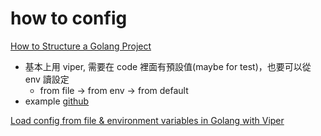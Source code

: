# how to config
[How to Structure a Golang Project](https://madflojo.medium.com/how-to-structure-a-golang-project-aad7095d70a)
- 基本上用 viper, 需要在 code 裡面有預設值(maybe for test)，也要可以從 env 讀設定
  - from file -> from env -> from default
- example [github](https://gist.github.com/madflojo/33412c123a2e6bbdb84559a7e232b5bc#file-main-go)

[Load config from file & environment variables in Golang with Viper](https://dev.to/techschoolguru/load-config-from-file-environment-variables-in-golang-with-viper-2j2d)


